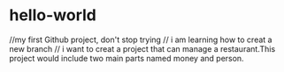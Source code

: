 # hello-world
//my first  Github project, don't stop trying
// i am learning how to creat a new branch 
// i want to creat a project that can manage a restaurant.This project would include two main parts named money and person.
